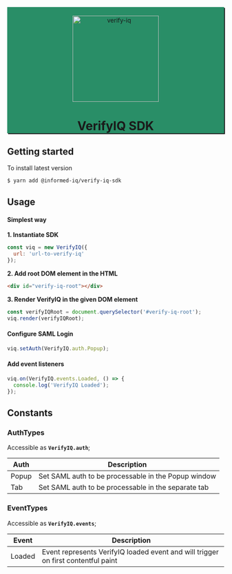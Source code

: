 <div align="center" style="padding: 20px 0 0 0; box-shadow: 2px 2px; background-color: rgb(41, 142, 103);">
  <a href="https://informed.iq/" rel="noopener" target="_blank" >
    <img width="200" src="https://user-images.githubusercontent.com/13334788/83625127-86064980-a5a4-11ea-919a-3d6ee3e17a89.png" alt="verify-iq">
  </a>
  <h1 align="center">VerifyIQ SDK</h1>
</div>

## Getting started

To install latest version
```sh
$ yarn add @informed-iq/verify-iq-sdk
```


## Usage

#### Simplest way

**1. Instantiate SDK**
```js
const viq = new VerifyIQ({
  url: 'url-to-verify-iq'
});
```

**2. Add root DOM element in the HTML**
```html
<div id="verify-iq-root"></div>
```

**3. Render VerifyIQ in the given DOM element**
```js
const verifyIQRoot = document.querySelector('#verify-iq-root');
viq.render(verifyIQRoot);
```

#### Configure SAML Login
```js
viq.setAuth(VerifyIQ.auth.Popup);
```

#### Add event listeners
```js
viq.on(VerifyIQ.events.Loaded, () => {
  console.log('VerifyIQ Loaded');
});
```

## Constants

### AuthTypes

Accessible as **`VerifyIQ.auth`**;

| Auth | Description |
| ------ | ------ |
| Popup | Set SAML auth to be processable in the Popup window |
| Tab | Set SAML auth to be processable in the separate tab |

### EventTypes

Accessible as **`VerifyIQ.events`**;

| Event | Description |
| ------ | ------ |
| Loaded | Event represents VerifyIQ loaded event and will trigger on first contentful paint |
